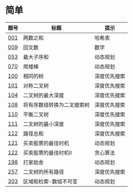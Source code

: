 # 简单

|题号|标题|提示|
|-|-|-|
|[001]|两数之和|哈希表|
|[009]|回文数|数学|
|[053]|最大子序和|动态规划|
|[070]|爬楼梯|动态规划|
|[100]|相同的树|深度优先搜索|
|[101]|对称二叉树|深度优先搜索|
|[104]|二叉树的最大深度|深度优先搜索|
|[108]|将有序数组转换为二叉搜索树|深度优先搜索|
|[110]|平衡二叉树|深度优先搜索|
|[111]|二叉树的最小深度|深度优先搜索|
|[112]|路径总和|深度优先搜索|
|[121]|买卖股票的最佳时机|动态规划|
|[122]|买卖股票的最佳时机II|贪心算法|
|[198]|打家劫舍|动态规划|
|[257]|二叉树的所有路径|深度优先搜索|
|[303]|区域和检索-数组不可变|动态规划|

[001]: ../../description/001/README.md
[009]: ../../description/009/README.md
[053]: ../../description/053/README.md
[070]: ../../description/070/README.md
[100]: ../../description/100/README.md
[101]: ../../description/101/README.md
[104]: ../../description/104/README.md
[108]: ../../description/108/README.md
[110]: ../../description/110/README.md
[111]: ../../description/111/README.md
[112]: ../../description/112/README.md
[121]: ../../description/121/README.md
[122]: ../../description/122/README.md
[198]: ../../description/198/README.md
[257]: ../../description/257/README.md
[303]: ../../description/303/README.md